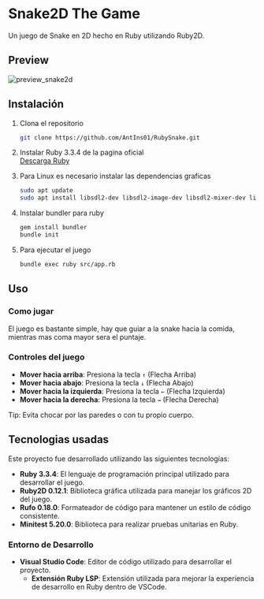 # Snake2D The Game

Un juego de Snake en 2D hecho en Ruby utilizando Ruby2D.

## Preview

![preview_snake2d](https://github.com/user-attachments/assets/1b9a0f60-6b8a-4ee4-81ce-400669b02f50)

## Instalación

1. Clona el repositorio
   ```bash
   git clone https://github.com/AntIns01/RubySnake.git

2. Instalar Ruby 3.3.4 de la pagina oficial   
   [Descarga Ruby](https://www.ruby-lang.org/es/downloads/)

3. Para Linux es necesario instalar las dependencias graficas
   ```bash
   sudo apt update
   sudo apt install libsdl2-dev libsdl2-image-dev libsdl2-mixer-dev libsdl2-ttf-dev

4. Instalar bundler para ruby
   ```bash
   gem install bundler
   bundle init

5. Para ejecutar el juego
   ```bash
   bundle exec ruby src/app.rb

## Uso
### Como jugar
El juego es bastante simple, hay que guiar a la snake hacia la comida, mientras mas coma mayor sera el puntaje.

### Controles del juego
- **Mover hacia arriba**: Presiona la tecla `↑` (Flecha Arriba)
- **Mover hacia abajo**: Presiona la tecla `↓` (Flecha Abajo)
- **Mover hacia la izquierda**: Presiona la tecla `←` (Flecha Izquierda)
- **Mover hacia la derecha**: Presiona la tecla `→` (Flecha Derecha)

Tip: Evita chocar por las paredes o con tu propio cuerpo.

## Tecnologias usadas
Este proyecto fue desarrollado utilizando las siguientes tecnologías:

- **Ruby 3.3.4**: El lenguaje de programación principal utilizado para desarrollar el juego.
- **Ruby2D 0.12.1**: Biblioteca gráfica utilizada para manejar los gráficos 2D del juego.
- **Rufo 0.18.0**: Formateador de código para mantener un estilo de código consistente.
- **Minitest 5.20.0**: Biblioteca para realizar pruebas unitarias en Ruby.

### Entorno de Desarrollo

- **Visual Studio Code**: Editor de código utilizado para desarrollar el proyecto.
  - **Extensión Ruby LSP**: Extensión utilizada para mejorar la experiencia de desarrollo en Ruby dentro de VSCode.
